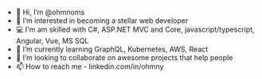 - 👋 Hi, I’m @ohmnoms
- 👀 I’m interested in becoming a stellar web developer
- 💻 I'm am skilled with C#, ASP.NET MVC and Core, javascript/typescript, Angular, Vue, MS SQL
- 🌱 I’m currently learning GraphQL, Kubernetes, AWS, React
- 💞️ I’m looking to collaborate on awesome projects that help people
- 📫 How to reach me - linkedin.com/in/ohmny

<!---
ohmnoms/ohmnoms is a ✨ special ✨ repository because its `README.md` (this file) appears on your GitHub profile.
You can click the Preview link to take a look at your changes.
--->
